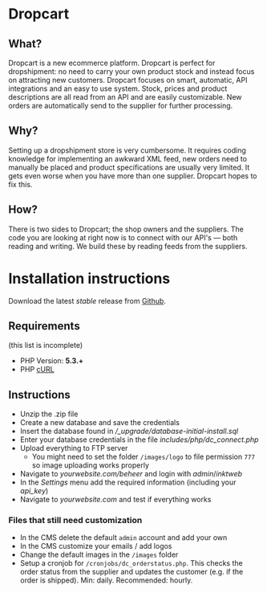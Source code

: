 # Dropcart

## What?
Dropcart is a new ecommerce platform. Dropcart is perfect for dropshipment: no need to carry your own product stock and instead focus on attracting new customers. Dropcart focuses on smart, automatic, API integrations and an easy to use system. Stock, prices and product descriptions are all read from an API and are easily customizable. New orders are automatically send to the supplier for further processing.

## Why?
Setting up a dropshipment store is very cumbersome. It requires coding knowledge for implementing an awkward XML feed, new orders need to manually be placed and product specifications are usually very limited. It gets even worse when you have more than one supplier. Dropcart hopes to fix this.

## How?
There is two sides to Dropcart; the shop owners and the suppliers. The code you are looking at right now is to connect with our API's — both reading and writing. We build these by reading feeds from the suppliers.

# Installation instructions
Download the latest *stable* release from [Github](https://github.com/dropcart/dropcart/releases).

## Requirements
(this list is incomplete)

- PHP Version: **5.3.+**
- PHP [cURL](http://php.net/manual/en/book.curl.php) 

## Instructions
- Unzip the .zip file
- Create a new database and save the credentials
- Insert the database found in */_upgrade/database-initial-install.sql*
- Enter your database credentials in the file *includes/php/dc_connect.php*
- Upload everything to FTP server
    - You might need to set the folder `/images/logo` to file permission `777` so image uploading works properly
- Navigate to *yourwebsite.com/beheer* and login with *admin*/*inktweb*
- In the *Settings* menu add the required information (including your *api_key*)
- Navigate to *yourwebsite.com* and test if everything works

### Files that still need customization
- In the CMS delete the default `admin` account and add your own
- In the CMS customize your emails / add logos
- Change the default images in the `/images` folder
- Setup a cronjob for `/cronjobs/dc_orderstatus.php`. This checks the order status from the supplier and updates the customer (e.g. if the order is shipped). Min: daily. Recommended: hourly.

